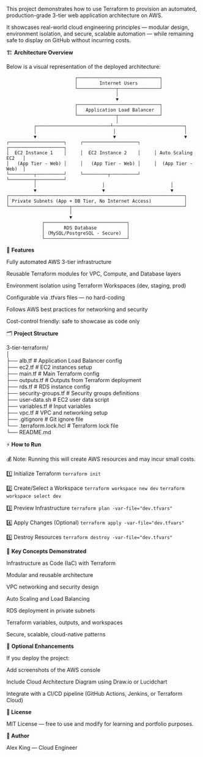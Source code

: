 This project demonstrates how to use Terraform to provision an automated, production-grade 3-tier web application architecture on AWS.

It showcases real-world cloud engineering principles — modular design, environment isolation, and secure, scalable automation — while remaining safe to display on GitHub without incurring costs.

🏗️ **Architecture Overview**


Below is a visual representation of the deployed architecture:

                             ┌──────────────────────────────┐
                             │        Internet Users        │
                             └──────────────┬───────────────┘
                                            │
                                            ▼
                             ┌──────────────────────────────┐
                             │   Application Load Balancer  │
                             └──────────────┬───────────────┘
                                            │
              ┌───────────────────────────┴──────────────────────────┐
              │                            │                         │
              ▼                            ▼                         ▼
    ┌────────────────────┐     ┌────────────────────┐     ┌────────────────────┐
    │  EC2 Instance 1    │     │  EC2 Instance 2    │     │ Auto Scaling EC2   │
    │   (App Tier - Web) │     │   (App Tier - Web) │     │  (App Tier - Web)  │
    └─────────┬──────────┘     └─────────┬──────────┘     └─────────┬──────────┘
              │                        │                        │
              ▼                        ▼                        ▼
    ┌────────────────────────────────────────────────────────────────┐
    │ Private Subnets (App + DB Tier, No Internet Access)            │
    └──────────────────────┬─────────────────────────────────────────┘
                           │
                           ▼
                 ┌──────────────────────────────┐
                 │       RDS Database           │
                 │ (MySQL/PostgreSQL - Secure)  │
                 └──────────────────────────────┘


🧩 **Features**
  
Fully automated AWS 3-tier infrastructure

Reusable Terraform modules for VPC, Compute, and Database layers

Environment isolation using Terraform Workspaces (dev, staging, prod)

Configurable via .tfvars files — no hard-coding

Follows AWS best practices for networking and security

Cost-control friendly: safe to showcase as code only


🗂️ **Project Structure**  

3-tier-terraform/  
│  
├── alb.tf               # Application Load Balancer config  
├── ec2.tf               # EC2 instances setup  
├── main.tf              # Main Terraform config  
├── outputs.tf           # Outputs from Terraform deployment  
├── rds.tf               # RDS instance config  
├── security-groups.tf   # Security groups definitions  
├── user-data.sh         # EC2 user data script  
├── variables.tf         # Input variables  
├── vpc.tf               # VPC and networking setup  
├── .gitignore           # Git ignore file  
└── .terraform.lock.hcl  # Terraform lock file  
└── README.md  
    

  
⚡ **How to Run**


💰 Note: Running this will create AWS resources and may incur small costs.


1️⃣ Initialize Terraform
```terraform init```

2️⃣ Create/Select a Workspace
```terraform workspace new dev```
```terraform workspace select dev```

3️⃣ Preview Infrastructure
```terraform plan -var-file="dev.tfvars"```

4️⃣ Apply Changes (Optional)
```terraform apply -var-file="dev.tfvars"```

5️⃣ Destroy Resources
```terraform destroy -var-file="dev.tfvars"```

🧠 **Key Concepts Demonstrated**

Infrastructure as Code (IaC) with Terraform

Modular and reusable architecture

VPC networking and security design

Auto Scaling and Load Balancing

RDS deployment in private subnets

Terraform variables, outputs, and workspaces

Secure, scalable, cloud-native patterns

📸 **Optional Enhancements**

If you deploy the project:

Add screenshots of the AWS console

Include Cloud Architecture Diagram using Draw.io or Lucidchart

Integrate with a CI/CD pipeline (GitHub Actions, Jenkins, or Terraform Cloud)

**🧾 License**

MIT License — free to use and modify for learning and portfolio purposes.

**👤 Author**

Alex King — Cloud Engineer
